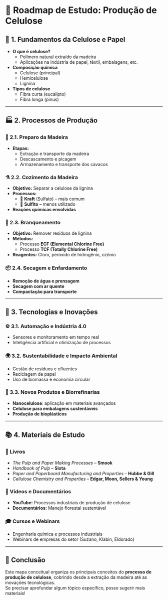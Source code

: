 # 📍 Roadmap de Estudo: Produção de Celulose

## 🌱 1. Fundamentos da Celulose e Papel
- **O que é celulose?**
    - Polímero natural extraído da madeira
    - Aplicações na indústria de papel, têxtil, embalagens, etc.
- **Composição química**
    - Celulose (principal)
    - Hemicelulose
    - Lignina
- **Tipos de celulose**
    - Fibra curta (eucalipto)
    - Fibra longa (pinus)

---

## 🏭 2. Processos de Produção

### 🌲 2.1. Preparo da Madeira
- **Etapas:**
    - Extração e transporte da madeira
    - Descascamento e picagem
    - Armazenamento e transporte dos cavacos

### ⚗️ 2.2. Cozimento da Madeira
- **Objetivo:** Separar a celulose da lignina
- **Processos:**
    - 🔹 **Kraft** (Sulfato) – mais comum
    - 🔹 **Sulfito** – menos utilizado
- **Reações químicas envolvidas**

### 🧼 2.3. Branqueamento
- **Objetivo:** Remover resíduos de lignina
- **Métodos:**
    - Processo **ECF (Elemental Chlorine Free)**
    - Processo **TCF (Totally Chlorine Free)**
- **Reagentes:** Cloro, peróxido de hidrogênio, ozônio

### 📦 2.4. Secagem e Enfardamento
- **Remoção de água e prensagem**
- **Secagem com ar quente**
- **Compactação para transporte**

---

## 🤖 3. Tecnologias e Inovações

### ⚙️ 3.1. Automação e Indústria 4.0
- Sensores e monitoramento em tempo real
- Inteligência artificial e otimização de processos

### 🌍 3.2. Sustentabilidade e Impacto Ambiental
- Gestão de resíduos e efluentes
- Reciclagem de papel
- Uso de biomassa e economia circular

### 🧪 3.3. Novos Produtos e Biorrefinarias
- **Nanocelulose**: aplicação em materiais avançados
- **Celulose para embalagens sustentáveis**
- **Produção de bioplásticos**

---

## 📚 4. Materiais de Estudo

### 📖 Livros
- *The Pulp and Paper Making Processes* – **Smook**
- *Handbook of Pulp* – **Sixta**
- *Paper and Paperboard Manufacturing and Properties* – **Hubbe & Gill**
- *Cellulose Chemistry and Properties* – **Edgar, Moon, Sellers & Young**

### 🎥 Vídeos e Documentários
- **YouTube:** Processos industriais de produção de celulose
- **Documentários:** Manejo florestal sustentável

### 🎓 Cursos e Webinars
- Engenharia química e processos industriais
- Webinars de empresas do setor (Suzano, Klabin, Eldorado)

---

## 🚀 Conclusão
Este mapa conceitual organiza os principais conceitos do **processo de produção de celulose**, cobrindo desde a extração da madeira até as inovações tecnológicas.  
Se precisar aprofundar algum tópico específico, posso sugerir mais materiais!  
